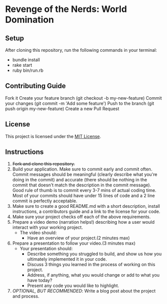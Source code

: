 # Revenge of the Nerds: World Domination
## Setup
After cloning this repository, run the following commands in your terminal:
- bundle install
- rake start
- ruby bin/run.rb

## Contributing Guide
Fork it
Create your feature branch (git checkout -b my-new-feature)
Commit your changes (git commit -m 'Add some feature')
Push to the branch (git push origin my-new-feature)
Create a new Pull Request

## License
This project is licensed under the [MIT License](https://opensource.org/licenses/MIT).

## Instructions
1. ~~Fork and clone this repository.~~
2. Build your application. Make sure to commit early and commit often. Commit messages should be meaningful (clearly describe what you're doing in the commit) and accurate (there should be nothing in the commit that doesn't match the description in the commit message). Good rule of thumb is to commit every 3-7 mins of actual coding time. Most of your commits should have under 15 lines of code and a 2 line commit is perfectly acceptable.
3. Make sure to create a good README.md with a short description, install instructions, a contributors guide and a link to the license for your code.
4. Make sure your project checks off each of the above requirements.
5. Prepare a video demo (narration helps!) describing how a user would interact with your working project.
    * The video should:
      - Have an overview of your project.(2 minutes max)
6. Prepare a presentation to follow your video.(3 minutes max)
    * Your presentation should:
      - Describe something you struggled to build, and show us how you ultimately implemented it in your code.
      - Discuss 3 things you learned in the process of working on this project.
      - Address, if anything, what you would change or add to what you have today?
      - Present any code you would like to highlight.
7. *OPTIONAL, BUT RECOMMENDED*: Write a blog post about the project and process.